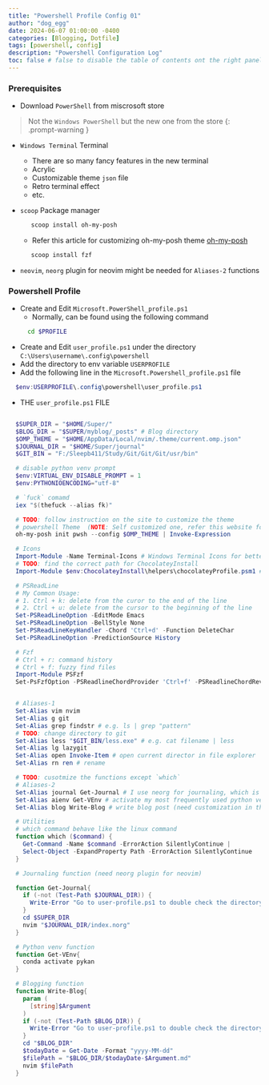 ```yaml
---
title: "Powershell Profile Config 01"
author: "dog_egg"
date: 2024-06-07 01:00:00 -0400
categories: [Blogging, Dotfile]
tags: [powershell, config]
description: "Powershell Configuration Log"
toc: false # false to disable the table of contents ont the right panel of the post, can turn it off globally in _config.yml
---
```


### Prerequisites
- Download `PowerShell` from miscrosoft store 
 
> Not the `Windows PowerShell` but the new one from the store
{: .prompt-warning }

- `Windows Terminal` Terminal
  - There are so many fancy features in the new terminal 
  - Acrylic
  - Customizable theme `json` file
  - Retro terminal effect 
  - etc.
   
- `scoop` Package manager
   ```sh
      scoop install oh-my-posh    
    ```
    - Refer this article for customizing oh-my-posh theme [oh-my-posh](https://ohmyposh.dev/docs/installation/customize)

   ```sh
      scoop install fzf
    ```
- `neovim`, `neorg` plugin for neovim might be needed for `Aliases-2` functions

### Powershell Profile
  - Create and Edit `Microsoft.PowerShell_profile.ps1`
    - Normally, can be found using the following command
    ```sh
      cd $PROFILE
    ```
  - Create and Edit `user_profile.ps1` under the directory `C:\Users\username\.config\powershell`
  - Add the directory to env variable `USERPROFILE` 
  - Add the following line in the `Microsoft.Powershell_profile.ps1` file
  ```powershell
    $env:USERPROFILE\.config\powershell\user_profile.ps1
  ```
  - THE `user_profile.ps1` FILE
  ```powershell

    $SUPER_DIR = "$HOME/Super/"
    $BLOG_DIR = "$SUPER/myblog/_posts" # Blog directory
    $OMP_THEME = "$HOME/AppData/Local/nvim/.theme/current.omp.json" 
    $JOURNAL_DIR = "$HOME/Super/journal"
    $GIT_BIN = "F:/Sleepb411/Study/Git/Git/Git/usr/bin" 

    # disable python venv prompt
    $env:VIRTUAL_ENV_DISABLE_PROMPT = 1
    $env:PYTHONIOENCODING="utf-8"

    # `fuck` comamd
    iex "$(thefuck --alias fk)" 

    # TODO: follow instruction on the site to customize the theme
    # powershell Theme  (NOTE: Self customized one, refer this website for other themes https://ohmyposh.dev/docs/installation/customize)
    oh-my-posh init pwsh --config $OMP_THEME | Invoke-Expression 

    # Icons
    Import-Module -Name Terminal-Icons # Windows Terminal Icons for better `ls` experience
    # TODO: find the correct path for ChocolateyInstall
    Import-Module $env:ChocolateyInstall\helpers\chocolateyProfile.psm1 # For 

    # PSReadLine
    # My Common Usage: 
    # 1. Ctrl + k: delete from the curor to the end of the line
    # 2. Ctrl + u: delete from the cursor to the beginning of the line
    Set-PSReadLineOption -EditMode Emacs
    Set-PSReadLineOption -BellStyle None
    Set-PSReadLineKeyHandler -Chord 'Ctrl+d' -Function DeleteChar
    Set-PSReadLineOption -PredictionSource History

    # Fzf
    # Ctrl + r: command history
    # Ctrl + f: fuzzy find files
    Import-Module PSFzf
    Set-PsFzfOption -PSReadlineChordProvider 'Ctrl+f' -PSReadlineChordReverseHistory 'Ctrl+r'


    # Aliases-1
    Set-Alias vim nvim 
    Set-Alias g git
    Set-Alias grep findstr # e.g. ls | grep "pattern"
    # TODO: change directory to git
    Set-Alias less "$GIT_BIN/less.exe" # e.g. cat filename | less
    Set-Alias lg lazygit 
    Set-Alias open Invoke-Item # open current director in file explorer
    Set-Alias rn ren # rename

    # TODO: cusotmize the functions except `which`
    # Aliases-2
    Set-Alias journal Get-Journal # I use neorg for journaling, which is a plugin for neovim (need customization i nthe function for journal directory)
    Set-Alias aienv Get-VEnv # activate my most frequently used python venv
    Set-Alias blog Write-Blog # write blog post (need customization in the function for blog directory)

    # Utilities
    # which command behave like the linux command
    function which ($command) {
      Get-Command -Name $command -ErrorAction SilentlyContinue |
      Select-Object -ExpandProperty Path -ErrorAction SilentlyContinue
    }

    # Journaling function (need neorg plugin for neovim)

    function Get-Journal{
      if (-not (Test-Path $JOURNAL_DIR)) {
        Write-Error "Go to user-profile.ps1 to double check the directory in function {Get-Journal}!"
      }
      cd $SUPER_DIR
      nvim "$JOURNAL_DIR/index.norg"
    }

    # Python venv function
    function Get-VEnv{
      conda activate pykan
    }

    # Blogging function
    function Write-Blog{
      param (
        [string]$Argument
      )
      if (-not (Test-Path $BLOG_DIR)) {
        Write-Error "Go to user-profile.ps1 to double check the directory in function {Write-Blog}!"
      }
      cd "$BLOG_DIR"
      $todayDate = Get-Date -Format "yyyy-MM-dd"
      $filePath = "$BLOG_DIR/$todayDate-$Argument.md"
      nvim $filePath 
    }
  ```
